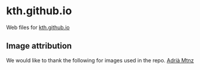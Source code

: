 # kth.github.io

Web files for [kth.github.io](https://kth.github.io)

## Image attribution
We would like to thank the following for images used in the repo.
[Adrià Mtnz](https://www.flickr.com/photos/alloquenotenom/6066498557/in/photolist-af5oEH-5hKxW9-87o114-qACuJ-8BrPNE-87rbvL-87o16a-87nZTn-c9XmSq-87o13K-87rby9-9EQiGu-c9XjRE-72To7s-MwXQ9-9EQiA3-dqcV9-dEz9B-9EMmyT-9EQiFm-9EQixj-9EMmT2-dEz9J-87rbnj-cwfPe-c9Xhuq-kCurR-2EH4z-MwXNN-9EQivb-9EQizo-9EQius-n2fd7-9EMmLe-c9Xhzo-9tiqTE-c9Xj7f-c9XjJE-Mx6Wg-dHu2D-4zhbSm-f7jEKd-Mx6UF-dHu1u-bvawTy-Mx6WH-P9Yxe-5uN1R5-kzG9rK-89WNWa)
